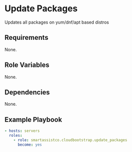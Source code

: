 Update Packages
=========

Updates all packages on yum/dnf/apt based distros

Requirements
------------

None.

Role Variables
--------------

None.

Dependencies
------------

None.

Example Playbook
----------------

```yaml
- hosts: servers
  roles:
    - role: smartassistco.cloudbootstrap.update_packages
      become: yes
```
